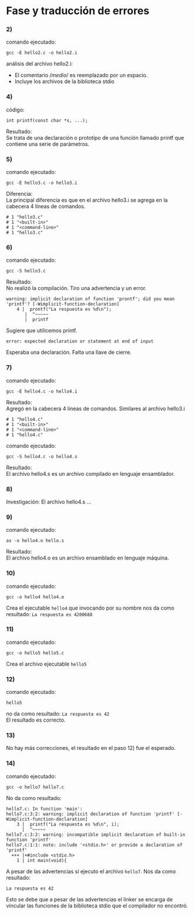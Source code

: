 # Fase y traducción de errores

### 2)
comando ejecutado:
```
gcc -E hello2.c -o hello2.i
```
análisis del archivo hello2.i:
* El comentario /*medio*/ es reemplazado por un espacio.
* Incluye los archivos de la biblioteca stdio

### 4)
código:
```
int printf(const char *s, ...); 
```
Resultado:  
Se trata de una declaración o prototipo de una función llamado printf que contiene una serie de parámetros.

### 5)
comando ejecutado:
```
gcc -E hello3.c -o hello3.i
```
Diferencia:   
La principal diferencia es que en el archivo hello3.i se agrega en la cabecera 4 líneas de comandos.
```
# 1 "hello3.c"
# 1 "<built-in>"
# 1 "<command-line>"
# 1 "hello3.c"
```

### 6)
comando ejecutado:
```
gcc -S hello3.c
```
Resultado:    
No realizó la compilación. Tiro una advertencia y un error.
````
warning: implicit declaration of function 'prontf'; did you mean 'printf'? [-Wimplicit-function-declaration]
    4 |  prontf("La respuesta es %d\n");
       |  ^~~~~~
       |  printf
````
Sugiere que utilicemos printf.
````
error: expected declaration or statement at end of input
````
Esperaba una declaración. Falta una llave de cierre.

### 7) 
comando ejecutado: 
````
gcc -E hello4.c -o hello4.i
````
Resultado:    
Agregó en la cabecera 4 líneas de comandos. Similares al archivo hello3.i
````
# 1 "hello4.c"
# 1 "<built-in>"
# 1 "<command-line>"
# 1 "hello4.c"
````
comando ejecutado:
````
gcc -S hello4.c -o hello4.s
````
Resultado:    
El archivo hello4.s es un archivo compilado en lenguaje ensamblador.

### 8)
Investigación: El archivo hello4.s ...

### 9)
comando ejecutado:
````
as -o hello4.o hello.s
````
Resultado:    
El archivo hello4.o es un archivo ensamblado en lenguaje máquina.

### 10)
comando ejecutado:
````
gcc -o hello4 hello4.o
````
Crea el ejecutable ``hello4`` que invocando por su nombre nos da como resultado: ``La respuesta es 4200688``

### 11)
comando ejecutado:
````
gcc -o hello5 hello5.c
````
Crea el archivo ejecutable ``hello5``

### 12)
comando ejecutado:
````
hello5
````
no da como resultado: ``La respuesta es 42``    
El resultado es correcto.

### 13)
No hay más correcciones, el resultado en el paso 12) fue el esperado.

### 14)
comando ejecutado:
````
gcc -o hello7 hello7.c
````
No da como resultado:
````
hello7.c: In function 'main':
hello7.c:3:2: warning: implicit declaration of function 'printf' [-Wimplicit-function-declaration]
    3 |  printf("La respuesta es %d\n", i);
      |  ^~~~~~
hello7.c:3:2: warning: incompatible implicit declaration of built-in function 'printf'
hello7.c:1:1: note: include '<stdio.h>' or provide a declaration of 'printf'
  +++ |+#include <stdio.h>
    1 | int main(void){
````
A pesar de las advertencias sí ejecuto el archivo ``hello7``. Nos da como resultado:
````
La respuesta es 42
````
Esto se debe que a pesar de las advertencias el linker se encarga de vincular las funciones de la biblioteca stdio que el compilador no encontró.



